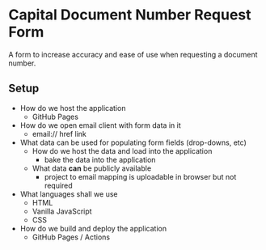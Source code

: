 # Capital Document Number Request Form

A form to increase accuracy and ease of use when requesting a document number.

## Setup

- How do we host the application
  - GitHub Pages
- How do we open email client with form data in it
  - email:// href link
- What data can be used for populating form fields (drop-downs, etc)
  - How do we host the data and load into the application
    - bake the data into the application
  - What data **can** be publicly available
    - project to email mapping is uploadable in browser but not required
- What languages shall we use
  - HTML
  - Vanilla JavaScript
  - CSS
- How do we build and deploy the application
  - GitHub Pages / Actions
